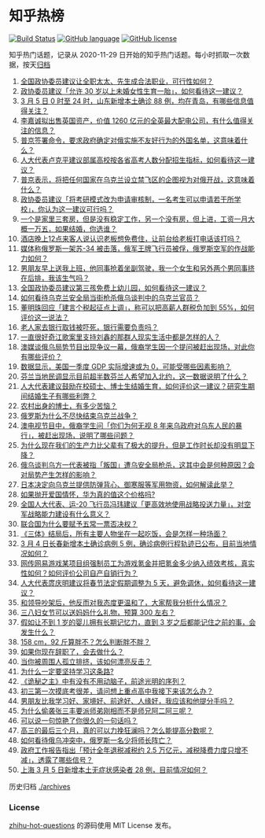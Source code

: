 # 知乎热榜
[![Build Status](https://github.com/ToWeLong/zhihu-hot-questions/workflows/CI/badge.svg)](https://github.com/ToWeLong/zhihu-hot-questions/actions)
[![GitHub language](https://img.shields.io/badge/language-golang-orange.svg)](https://golang.org/)
[![GitHub license](https://img.shields.io/github/license/ToWeLong/zhihu-hot-questions)](https://github.com/ToWeLong/zhihu-hot-questions/blob/main/LICENSE)

知乎热门话题，记录从 2020-11-29 日开始的知乎热门话题。每小时抓取一次数据，按天[归档](./archives)

<!-- BEGIN -->

1. [全国政协委员建议让全职太太、先生成合法职业，可行性如何？](https://www.zhihu.com/question/520326339)
1. [政协委员建议「允许 30 岁以上未婚女性生育一胎」，如何看待这一建议？](https://www.zhihu.com/question/520189254)
1. [3 月 5 日 0 时至 24 时，山东新增本土确诊 88 例，均在青岛，有哪些信息值得关注？](https://www.zhihu.com/question/520308067)
1. [李嘉诚拟出售英国资产，价值 1260 亿元的全英最大配电公司，有什么值得关注的信息？](https://www.zhihu.com/question/520170853)
1. [普京签署命令，要求政府确定对俄实施不友好行为的外国名单，这意味着什么？](https://www.zhihu.com/question/520314720)
1. [人大代表卢克平建议部属高校按各省高考人数分配招生指标，如何看待这一建议？](https://www.zhihu.com/question/520341601)
1. [普京表示，将把任何国家在乌克兰设立禁飞区的企图视为对俄开战，这意味着什么？](https://www.zhihu.com/question/520241406)
1. [政协委员建议「将考研模式改为申请审核制，一名考生可以申请若干所学校」，你认为这一建议可行吗？](https://www.zhihu.com/question/520192297)
1. [一个是家里三套房，但是没有稳定工作，另一个没有房，但上进，工资一月大概一万五，如果结婚，你选谁？](https://www.zhihu.com/question/520152269)
1. [酒店晚上12点来客人说认识老板想免费住，让前台给老板打电话该打吗？](https://www.zhihu.com/question/519105252)
1. [媒体称俄罗斯一架苏-34 被击落，俄军王牌飞行员被俘，俄罗斯空军的作战能力如何？](https://www.zhihu.com/question/520344855)
1. [男朋友早上送我上班，他同事抢着坐副驾驶，我一个女生和另外两个男同事挤在后排，我该生气吗？](https://www.zhihu.com/question/511419096)
1. [全国政协委员建议第三孩免费上幼儿园，如何看待这一建议？](https://www.zhihu.com/question/520334580)
1. [如何看待乌克兰安全局当街枪杀俄乌谈判中的乌克兰官员？](https://www.zhihu.com/question/520266699)
1. [董明珠回应「建言个税起征点上调」，称可以把高薪人群税负加到 55%，如何评价这一说法？](https://www.zhihu.com/question/520355335)
1. [老人家去银行取钱被吓死，银行需要负责吗？](https://www.zhihu.com/question/519750060)
1. [一直很好奇江歌案里支持刘鑫的那群人现实生活中都是怎样的人？](https://www.zhihu.com/question/519150844)
1. [澳媒谈俄乌局势节目出现争议一幕，俄裔学生因一个提问被赶出现场，对此你有哪些评价？](https://www.zhihu.com/question/520134080)
1. [数据显示，美国一季度 GDP 实际增速或为 0，可能受哪些因素影响？](https://www.zhihu.com/question/519660815)
1. [芬兰当地民调显示目前超半数芬兰人希望加入北约，这一数据说明了什么？](https://www.zhihu.com/question/519459143)
1. [人大代表建议鼓励在校硕士、博士生结婚生育，如何评价这一建议？研究生期间结婚生子有哪些利弊？](https://www.zhihu.com/question/520374219)
1. [农村出身的博士，有多少苦恼？](https://www.zhihu.com/question/53772121)
1. [俄罗斯为什么不尽快结束乌克兰战争？](https://www.zhihu.com/question/519867088)
1. [澳电视节目中，俄裔学生问「你们为何无视 8 年来乌政府对乌东人民的暴行」，被赶出现场，说明了哪些问题？](https://www.zhihu.com/question/520335023)
1. [为什么现在我们的生产力比父辈有了极大的提升，但是工作时长却没有明显下降？](https://www.zhihu.com/question/519738515)
1. [俄乌谈判乌方一代表被指「叛国」遭乌安全局枪杀，这其中会是何种原因？会对局势产生怎样的影响？](https://www.zhihu.com/question/520264906)
1. [日本决定向乌克兰提供防弹背心、御寒服等军用物资，如何解读此举？](https://www.zhihu.com/question/520234284)
1. [如果抛开爱国情怀，华为真的值这个价格吗?](https://www.zhihu.com/question/515222534)
1. [全国人大代表、运-20 飞行员冯玮建议「更高效地使用战略投送力量」，对空军战略能力建设有什么意义？](https://www.zhihu.com/question/519958214)
1. [联合国为什么要赋予五常一票否决权？](https://www.zhihu.com/question/23081927)
1. [《三体》结局后，所有主要人物坐在一起吃饭，会是怎样一种场面？](https://www.zhihu.com/question/518016021)
1. [3 月 4 日长春新增本土确诊病例 5 例，确诊病例行程轨迹已公布，目前当地情况如何？](https://www.zhihu.com/question/520158898)
1. [网传网易游戏某项目组强制员工为游戏氪金并把氪金多少纳入绩效考核，真实性如何？如何评价公司自产自销行为？](https://www.zhihu.com/question/519980623)
1. [人大代表庹庆明建议将春节法定假期调整为 5 天，避免调休，如何看待这一建议？](https://www.zhihu.com/question/520358544)
1. [和领导吵架后，他反而对我态度更温和了，大家帮我分析什么情况？](https://www.zhihu.com/question/519939102)
1. [三八妇女节可以送妈妈什么礼物，预算 300 左右？](https://www.zhihu.com/question/518668635)
1. [假如让不到 1 岁的婴儿拥有长期记忆力，直到 3 岁之后都能记住之前的事，会发生什么？](https://www.zhihu.com/question/517721265)
1. [158 cm，92 斤算胖不？怎么判断胖不胖？](https://www.zhihu.com/question/519085594)
1. [如果你现在辞职了，会去做什么？](https://www.zhihu.com/question/518430486)
1. [当你被周围人孤立排挤，该如何漂亮反击？](https://www.zhihu.com/question/423456618)
1. [为什么一定要坚持学习这条路?](https://www.zhihu.com/question/520286508)
1. [《诡秘之主》中有没有不用动脑子，前途光明的序列？](https://www.zhihu.com/question/517699312)
1. [初三第一次摸底考很差，请问想上重点高中我接下来该怎么办？](https://www.zhihu.com/question/520310722)
1. [男朋友比我学习好、家境好、前途好、人缘好，我应该和他提分手吗？](https://www.zhihu.com/question/520348017)
1. [为什么偷袭张三丰要派师弟刚相而不是师兄阿二阿三呢？](https://www.zhihu.com/question/511560390)
1. [可以说一句惊艳了你很久的一句话吗？](https://www.zhihu.com/question/517707385)
1. [高三的最后三个月，真的可以力挽狂澜吗？怎么能提高分数呢？](https://www.zhihu.com/question/514491164)
1. [如何看待俄乌冲突中，俄罗斯一名少将师长阵亡？](https://www.zhihu.com/question/520013172)
1. [政府工作报告指出「预计全年退税减税约 2.5 万亿元，减税降费力度只增不减」，透露了哪些信号？](https://www.zhihu.com/question/520133753)
1. [上海 3 月 5 日新增本土无症状感染者 28 例，目前情况如何？](https://www.zhihu.com/question/520309058)

<!-- END -->

历史归档 [./archives](./archives)


### License
[zhihu-hot-questions](https://github.com/towelong/zhihu-hot-questions) 的源码使用 MIT License 发布。